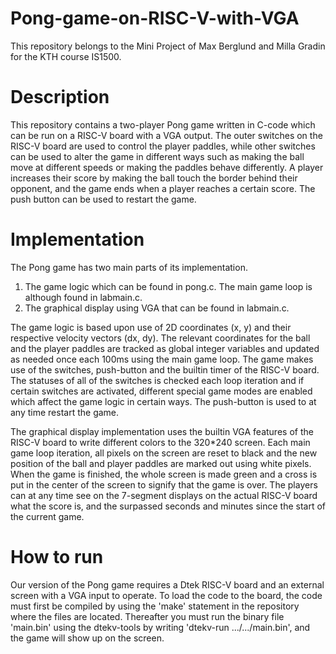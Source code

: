 # Pong-game-on-RISC-V-with-VGA
This repository belongs to the Mini Project of Max Berglund and Milla Gradin for the KTH course IS1500.

# Description
This repository contains a two-player Pong game written in C-code which can be run on a RISC-V board with a VGA output. The outer switches on the RISC-V board are used to control the player paddles, while other switches can be used to alter the game in different ways such as making the ball move at different speeds or making the paddles behave differently. A player increases their score by making the ball touch the border behind their opponent, and the game ends when a player reaches a certain score. The push button can be used to restart the game.

# Implementation
The Pong game has two main parts of its implementation. 

1. The game logic which can be found in pong.c. The main game loop is although found in labmain.c.
2. The graphical display using VGA that can be found in labmain.c.

The game logic is based upon use of 2D coordinates (x, y) and their respective velocity vectors (dx, dy). The relevant coordinates for the ball and the player paddles are tracked as global integer variables and updated as needed once each 100ms using the main game loop. The game makes use of the switches, push-button and the builtin timer of the RISC-V board. The statuses of all of the switches is checked each loop iteration and if certain switches are activated, different special game modes are enabled which affect the game logic in certain ways. The push-button is used to at any time restart the game.

The graphical display implementation uses the builtin VGA features of the RISC-V board to write different colors to the 320*240 screen. Each main game loop iteration, all pixels on the screen are reset to black and the new position of the ball and player paddles are marked out using white pixels. When the game is finished, the whole screen is made green and a cross is put in the center of the screen to signify that the game is over. The players can at any time see on the 7-segment displays on the actual RISC-V board what the score is, and the surpassed seconds and minutes since the start of the current game.

# How to run
Our version of the Pong game requires a Dtek RISC-V board and an external screen with a VGA input to operate. To load the code to the board, the code must first be compiled by using the 'make' statement in the repository where the files are located. Thereafter you must run the binary file 'main.bin' using the dtekv-tools by writing 'dtekv-run .../.../main.bin', and the game will show up on the screen.

